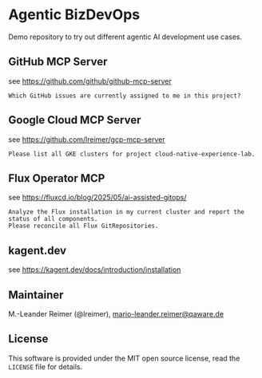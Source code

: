 # Agentic BizDevOps

Demo repository to try out different agentic AI development use cases.

## GitHub MCP Server

see https://github.com/github/github-mcp-server

```
Which GitHub issues are currently assigned to me in this project?
```

## Google Cloud MCP Server

see https://github.com/lreimer/gcp-mcp-server

```
Please list all GKE clusters for project cloud-native-experience-lab.
```

## Flux Operator MCP

see https://fluxcd.io/blog/2025/05/ai-assisted-gitops/

```
Analyze the Flux installation in my current cluster and report the status of all components.
Please reconcile all Flux GitRepositories.
```

## kagent.dev

see https://kagent.dev/docs/introduction/installation

## Maintainer

M.-Leander Reimer (@lreimer), <mario-leander.reimer@qaware.de>

## License

This software is provided under the MIT open source license, read the `LICENSE` file for details.
